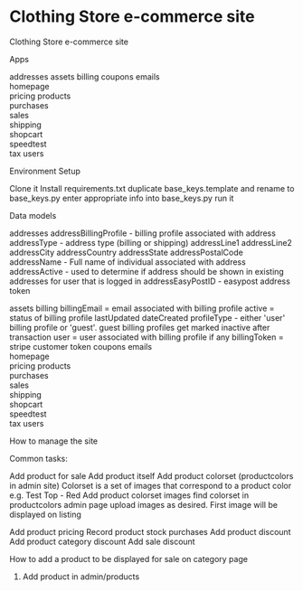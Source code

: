 # Clothing Store e-commerce site
Clothing Store e-commerce site

Apps

addresses
assets
billing
coupons	
emails	
homepage	
pricing	
products	
purchases	
sales	
shipping	
shopcart	
speedtest	
tax	
users	

Environment Setup

Clone it
Install requirements.txt
duplicate base_keys.template and rename to base_keys.py
enter appropriate info into base_keys.py
run it

Data models

addresses
    addressBillingProfile - billing profile associated with address
    addressType - address type (billing or shipping)
    addressLine1
    addressLine2
    addressCity
    addressCountry
    addressState
    addressPostalCode
    addressName - Full name of individual associated with address
    addressActive - used to determine if address should be shown in existing addresses for user that is logged in
    addressEasyPostID - easypost address token

assets
billing
    billingEmail = email associated with billing profile
    active = status of billing profile
    lastUpdated 
    dateCreated
    profileType - either 'user' billing profile or 'guest'. guest billing profiles get marked inactive after transaction
    user = user associated with billing profile if any
    billingToken = stripe customer token
coupons
emails	
homepage	
pricing	
products	
purchases	
sales	
shipping	
shopcart	
speedtest	
tax	
users	


How to manage the site

Common tasks:

Add product for sale
  Add product itself
  Add product colorset (productcolors in admin site)
    Colorset is a set of images that correspond to a product color
    e.g. Test Top - Red
    Add product colorset images
      find colorset in productcolors admin page
      upload images as desired. First image will be displayed on listing
  
  Add product pricing
  Record product stock purchases
  Add product discount
  Add product category discount
  Add sale discount


How to add a product to be displayed for sale on category page

1. Add product in admin/products


